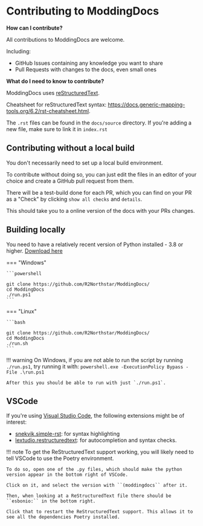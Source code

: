 # Contributing to ModdingDocs

**How can I contribute?**

All contributions to ModdingDocs are welcome. 

Including:

- GitHub Issues containing any knowledge you want to share
- Pull Requests with changes to the docs, even small ones
  
**What do I need to know to contribute?**

ModdingDocs uses [reStructuredText](https://en.wikipedia.org/wiki/ReStructuredText).

Cheatsheet for reStructuredText syntax: https://docs.generic-mapping-tools.org/6.2/rst-cheatsheet.html.

The ``.rst`` files can be found in the ``docs/source`` directory. If you're adding a new file, make sure to link it in ``index.rst``

## Contributing without a local build

You don't necessarily need to set up a local build environment.

To contribute without doing so, you can just edit the files in an editor of your choice and create a GitHub pull request from them.

There will be a test-build done for each PR, which you can find on your PR as a "Check" by clicking ``show all checks`` and ``details``.

This should take you to a online version of the docs with your PRs changes.


## Building locally

You need to have a relatively recent version of Python installed - 3.8 or higher. [Download here](https://www.python.org/downloads/)



=== "Windows"

    ```powershell

    git clone https://github.com/R2Northstar/ModdingDocs/
    cd ModdingDocs
    ./run.ps1
    ```

=== "Linux"

    ```bash

    git clone https://github.com/R2Northstar/ModdingDocs/
    cd ModdingDocs
    ./run.sh
    ```

!!! warning
    On Windows, if you are not able to run the script by running `./run.ps1`, try running it with: `powershell.exe -ExecutionPolicy Bypass -File .\run.ps1`

    After this you should be able to run with just `./run.ps1`.


## VSCode

If you're using [Visual Studio Code](https://code.visualstudio.com/), the following extensions might be of interest:

- [snekvik.simple-rst](https://marketplace.visualstudio.com/items?itemName=trond-snekvik.simple-rst): for syntax highlighting
- [lextudio.restructuredtext](https://marketplace.visualstudio.com/items?itemName=lextudio.restructuredtext): for autocompletion and syntax checks.

!!! note
    To get the ReStructuredText support working, you will likely need to tell VSCode to use the Poetry environment.

    To do so, open one of the .py files, which should make the python version appear in the bottom right of VSCode.

    Click on it, and select the version with ``(moddingdocs`` after it.

    Then, when looking at a ReStructuredText file there should be ``esbonio:`` in the bottom right.

    Click that to restart the ReStructuredText support. This allows it to see all the dependencies Poetry installed.

